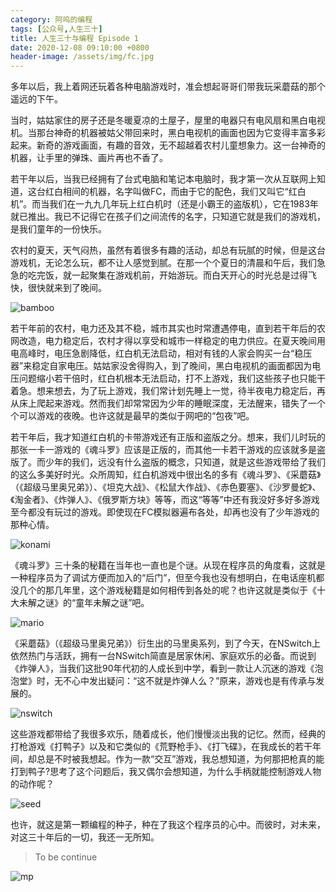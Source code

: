 ```yaml
---
category: 阿呜的编程
tags: [公众号,人生三十]
title: 人生三十与编程 Episode 1
date: 2020-12-08 09:10:00 +0800
header-image: /assets/img/fc.jpg
---
```


多年以后，我上着网还玩着各种电脑游戏时，准会想起哥哥们带我玩采蘑菇的那个遥远的下午。

<!-- more -->

当时，姑姑家住的房子还是冬暖夏凉的土屋子，屋里的电器只有电风扇和黑白电视机。当那台神奇的机器被姑父带回来时，黑白电视机的画面也因为它变得丰富多彩起来。新奇的游戏画面，有趣的音效，无不超越着农村儿童想象力。这一台神奇的机器，让手里的弹珠、画片再也不香了。

若干年以后，当我已经拥有了台式电脑和笔记本电脑时，我才第一次从互联网上知道，这台红白相间的机器，名字叫做FC，而由于它的配色，我们又叫它“红白机”。而当我们在一九九几年玩上红白机时（还是小霸王的盗版机），它在1983年就已推出。我已不记得它在孩子们之间流传的名字，只知道它就是我们的游戏机，是我们童年的一份快乐。

农村的夏天，天气闷热，虽然有着很多有趣的活动，却总有玩腻的时候，但是这台游戏机，无论怎么玩，都不让人感觉到腻。在那一个个夏日的清晨和午后，我们急急的吃完饭，就一起聚集在游戏机前，开始游玩。而白天开心的时光总是过得飞快，很快就来到了晚间。

![bamboo](https://images.bookhub.tech/rs30/bamboo.jpg)

若干年前的农村，电力还及其不稳，城市其实也时常遭遇停电，直到若干年后的农网改造，电力稳定后，农村才得以享受和城市一样稳定的电力供应。在夏天晚间用电高峰时，电压急剧降低，红白机无法启动，相对有钱的人家会购买一台“稳压器”来稳定自家电压。姑姑家没舍得购入，到了晚间，黑白电视机的画面都因为电压问题缩小若干倍时，红白机根本无法启动，打不上游戏，我们这些孩子也只能干着急。想来想去，为了玩上游戏，我们常计划先睡上一觉，待半夜电力稳定后，再从床上爬起来游戏。然而我们却常常因为少年的睡眠深度，无法醒来，错失了一个个可以游戏的夜晚。也许这就是最早的类似于网吧的“包夜”吧。


若干年后，我才知道红白机的卡带游戏还有正版和盗版之分。想来，我们儿时玩的那张一卡一游戏的《魂斗罗》应该是正版的，而其他一卡若干游戏的应该就多是盗版了。而少年的我们，远没有什么盗版的概念，只知道，就是这些游戏带给了我们的这么多美好时光。众所周知，红白机游戏中很出名的多有《魂斗罗》、《采蘑菇》（《超级马里奥兄弟》）、《坦克大战》、《松鼠大作战》、《赤色要塞》、《沙罗曼蛇》、《淘金者》、《炸弹人》、《俄罗斯方块》等等，而这“等等”中还有我没好多好多游戏至今都没有玩过的游戏。即使现在FC模拟器遍布各处，却再也没有了少年游戏的那种心情。

![konami](https://images.bookhub.tech/rs30/konami.jpg)

《魂斗罗》三十条的秘籍在当年也一直也是个谜。从现在程序员的角度看，这就是一种程序员为了调试方便而加入的“后门”，但至今我也没有想明白，在电话座机都没几个的那几年里，这个游戏秘籍是如何相传到各处的呢？也许这就是类似于《十大未解之谜》的“童年未解之谜”吧。

![mario](https://images.bookhub.tech/rs30/mario.jpg)

《采蘑菇》（《超级马里奥兄弟》）衍生出的马里奥系列，到了今天，在NSwitch上依然热门与活跃，拥有一台NSwitch简直是居家休闲、家庭欢乐的必备。而说到《炸弹人》，当我们这批90年代初的人成长到中学，看到一款让人沉迷的游戏《泡泡堂》时，无不心中发出疑问：“这不就是炸弹人么？”原来，游戏也是有传承与发展的。

![nswitch](https://images.bookhub.tech/rs30/nswitch.jpg)

这些游戏都带给了我很多欢乐，随着成长，他们慢慢淡出我的记忆。然而，经典的打枪游戏《打鸭子》以及和它类似的《荒野枪手》、《打飞碟》，在我成长的若干年间，却总是不时被我想起。作为一款“交互”游戏，我总想知道，为何那把枪真的能打到鸭子?思考了这个问题后，我又偶尔会想知道，为什么手柄就能控制游戏人物的动作呢？

![seed](https://images.bookhub.tech/rs30/seed.jpg)

也许，就这是第一颗编程的种子，种在了我这个程序员的心中。而彼时，对未来，对这三十年后的一切，我还一无所知。

> To be continue

![mp](/assets/img/mp.png)
